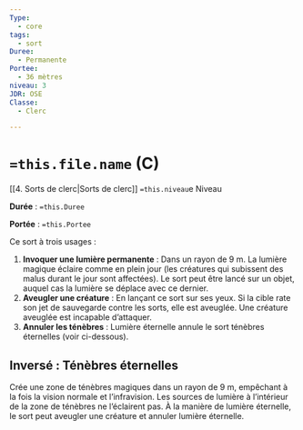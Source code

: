 ```yaml
---
Type:
  - core
tags:
  - sort
Duree:
  - Permanente
Portee:
  - 36 mètres
niveau: 3
JDR: OSE
Classe:
  - Clerc

---
```

# `=this.file.name`  (C)

[[4. Sorts de clerc|Sorts de clerc]] `=this.niveau`e Niveau

**Durée** : `=this.Duree` 

**Portée** : `=this.Portee`

Ce sort à trois usages :

1. **Invoquer une lumière permanente** : Dans un rayon de 9 m. La lumière magique éclaire comme en plein jour (les créatures qui subissent des malus durant le jour sont affectées). Le sort peut être lancé sur un objet, auquel cas la lumière se déplace avec ce dernier.
2. **Aveugler une créature** : En lançant ce sort sur ses yeux. Si la cible rate son jet de sauvegarde contre les sorts, elle est aveuglée. Une créature aveuglée est incapable d’attaquer.
3. **Annuler les ténèbres** : Lumière éternelle annule le sort ténèbres éternelles (voir ci-dessous).

## Inversé : Ténèbres éternelles
Crée une zone de ténèbres magiques dans un rayon de 9 m, empêchant à la fois la vision normale et l’infravision. Les sources de lumière à l’intérieur de la zone de ténèbres ne l’éclairent pas. À la manière de lumière éternelle, le sort peut aveugler une créature et annuler lumière éternelle.

